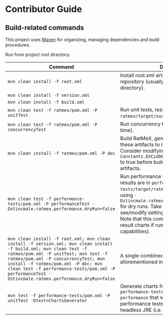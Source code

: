 # Contributor Guide
## Build-related commands
This project uses [Maven](https://maven.apache.org/) for organizing, managing dependencies and build procedures.

Run from project root directory:

Command | Description
--- | ---
`mvn clean install -f root.xml` | Install root.xml artifact to local Maven repository (usually `~/.m2/repository/` directory).
`mvn clean install -f version.xml` |
`mvn clean install -f build.xml` |
`mvn clean test -f ratmex/pom.xml -P unitTest` | Run unit tests, results are in `ratmex/target/surefire-reports` directory.
`mvn clean test -f ratmex/pom.xml -P concurrencyTest` | Run concurrency tests (takes noticeable time).
`mvn clean install -f ratmex/pom.xml -P doc` | Build RatMeX, generate Javadocs, install these artifacts to local Maven repository. Consider modifying value of `Constants.EXCLUDE_ASSERTIONS_FROM_BYTECODE` to true before building production-ready artifacts.
`mvn clean test -f performance-tests/pom.xml -P performanceTest -Dstincmale.ratmex.performance.dryRun=false` | Run performance tests (takes a lot of time), results are in `performance-tests/target/ratmex-performance`. Consider using `-Dstincmale.ratmex.performance.dryRun=true` for dry runs. Take a look at `JmhOptions` to see/modify settings for performance tests. Note that this command also tries to generate result charts if run in headfull JRE (i.e. with UI capabilities).
`mvn clean install -f root.xml; mvn clean install -f version.xml; mvn clean install -f build.xml; mvn clean test -f ratmex/pom.xml -P unitTest; mvn test -f ratmex/pom.xml -P concurrencyTest; mvn install -f ratmex/pom.xml -P doc; mvn clean test -f performance-tests/pom.xml -P performanceTest -Dstincmale.ratmex.performance.dryRun=false` | A single combined command doing all the aforementioned in order.
`mvn test -f performance-tests/pom.xml -P unitTest -Dtest=ChartsGenerator` | Generate charts from results located in `performance-tests/target/ratmex-performance` that were obtained from running performance tests previously, e.g. in headless JRE (i.e. without UI capabilities).
